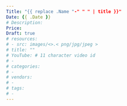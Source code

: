 ```yaml
---
Title: "{{ replace .Name "-" " " | title }}"
Date: {{ .Date }}
# Description: 
Price: 
Draft: true
# resources:
# - src: images/<>.< png/jpg/jpeg >
# title: ""
# YouTube: # 11 character video id
# - 
# categories:
# - 
# vendors:
# - 
# tags:
# - 
---
```


